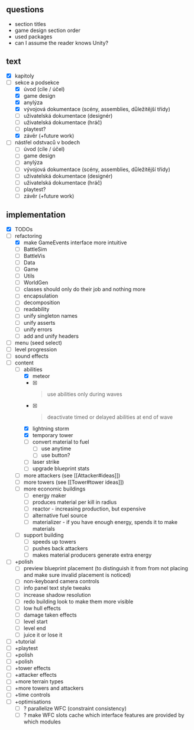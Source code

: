 ## questions
- section titles
- game design section order
- used packages
- can I assume the reader knows Unity?
## text
- [x] kapitoly
- [ ] sekce a podsekce
    - [x] úvod (cíle / účel)
    - [x] game design
    - [x] anylýza
    - [x] vývojová dokumentace (scény, assemblies, důležitější třídy)
    - [ ] uživatelská dokumentace (designér)
    - [ ] uživatelská dokumentace (hráč)
    - [ ] playtest?
    - [x] závěr (+future work)
- [ ] nástřel odstvaců v bodech
    - [ ] úvod (cíle / účel)
    - [ ] game design
    - [ ] anylýza
    - [ ] vývojová dokumentace (scény, assemblies, důležitější třídy)
    - [ ] uživatelská dokumentace (designér)
    - [ ] uživatelská dokumentace (hráč)
    - [ ] playtest?
    - [ ] závěr (+future work)
## implementation
- [x] TODOs
- [ ] refactoring
    - [x] make GameEvents interface more intuitive
    - [ ] BattleSim
    - [ ] BattleVis
    - [ ] Data
    - [ ] Game
    - [ ] Utils
    - [ ] WorldGen
    - [ ] classes should only do their job and nothing more
    - [ ] encapsulation
    - [ ] decomposition
    - [ ] readability
    - [ ] unify singleton names
    - [ ] unify asserts
    - [ ] unify errors
    - [ ] add and unify headers
- [ ] menu (seed select)
- [ ] level progression
- [ ] sound effects
- [ ] content
    - [ ] abilities
        - [x] meteor
        - [x] > use abilities only during waves
        - [x] > deactivate timed or delayed abilities at end of wave
        - [x] lightning storm
        - [x] temporary tower
        - [ ] convert material to fuel
            - [ ] use anytime
            - [ ] use button?
        - [ ] laser strike
        - [ ] upgrade blueprint stats
    - [ ] more attackers (see [[Attacker#ideas]])
    - [ ] more towers (see [[Tower#tower ideas]])
    - [ ] more economic buildings
        - [ ] energy maker
        - [ ] produces material per kill in radius
        - [ ] reactor - increasing production, but expensive
        - [ ] alternative fuel source
        - [ ] materializer - if you have enough energy, spends it to make materials
    - [ ] support building
        - [ ] speeds up towers
        - [ ] pushes back attackers
        - [ ] makes material producers generate extra energy
- [ ] +polish
    - [ ] preview blueprint placement (to distinguish it from from not placing and make sure invalid placement is noticed)
    - [ ] non-keyboard camera controls
    - [ ] info panel text style tweaks
    - [ ] increase shadow resolution
    - [ ] redo building look to make them more visible
    - [ ] low hull effects
    - [ ] damage taken effects
    - [ ] level start
    - [ ] level end
    - [ ] juice it or lose it
- [ ] +tutorial
- [ ] +playtest
- [ ] +polish
- [ ] +polish
- [ ] +tower effects
- [ ] +attacker effects
- [ ] +more terrain types
- [ ] +more towers and attackers
- [ ] +time controls
- [ ] +optimisations
    - [ ] ? parallelize WFC (constraint consistency)
    - [ ] ? make WFC slots cache which interface features are provided by which modules
